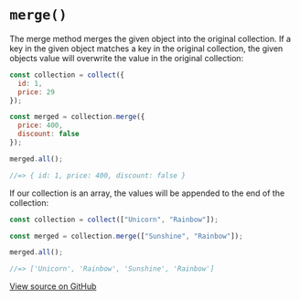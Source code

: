 # `merge()`

The merge method merges the given object into the original collection. If a key in the given object matches a key in the original collection, the given objects value will overwrite the value in the original collection:

```js
const collection = collect({
  id: 1,
  price: 29
});

const merged = collection.merge({
  price: 400,
  discount: false
});

merged.all();

//=> { id: 1, price: 400, discount: false }
```

If our collection is an array, the values will be appended to the end of the collection:

```js
const collection = collect(["Unicorn", "Rainbow"]);

const merged = collection.merge(["Sunshine", "Rainbow"]);

merged.all();

//=> ['Unicorn', 'Rainbow', 'Sunshine', 'Rainbow']
```




[View source on GitHub](https://github.com/ecrmnn/collect.js/blob/master/src/methods/merge.js)
